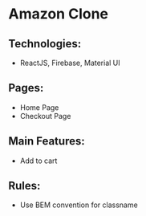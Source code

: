 # Amazon Clone

## Technologies: 

- ReactJS, Firebase, Material UI

## Pages:
- Home Page
- Checkout Page
## Main Features:
- Add to cart

## Rules:
- Use BEM convention for classname
